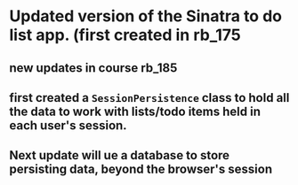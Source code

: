# Updated version of the Sinatra to do list app. (first created in rb_175
## new updates in course rb_185
## first created a `SessionPersistence` class to hold all the data to work with lists/todo items held in each user's session.
## Next update will ue a database to store persisting data, beyond the browser's session